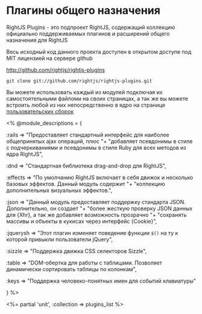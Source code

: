 # Плагины общего назначения

RightJS Plugins - это подпроект RightJS, содержащий коллекцию официально поддерживаемых
плагинов и расширений общего назначения для RightJS

Весь исходный код данного проекта доступен в открытом доступе под MIT лицензией на
сервере github

<http://github.com/rightjs/rightjs-plugins>

`git clone git://github.com/rightjs/rightjs-plugins.git`

Вы можете использовать каждый из модулей подключая их самостоятельными файломи на своих
страницах, а так же вы можете встроить любой из них непосредственно в ядро на странице
[пользовательских сборок](<%= builds_path %>)

<%
@module_descriptions = {

  :rails    => "Предоставляет стандартный интерфейс для наиболее общепринятых ajax операций, плюс "+
               "добавляет псевдонимы в стиле с подчеркиваниями и псевдонимы в стиле Ruby для всех методов из ядра RightJS",

  :dnd      => "Стандартная библиотека drag-and-drop для RightJS",

  :effects  => "По умолчанию RightJS включает в себя движок и несколько базовых эффектов. Данный модуль содержит "+
                "коллекцию дополнительных визуальных эффектов.",

  :json     => "Данный модуль предоставляет поддержку стандарта JSON. Дополнительно, он создает "+
               "более жесткую проверку JSON данных для {Xhr}, а так же добавляет возможность прозрачно "+
               "сохранять массивы и объекты в кукисах через интерфейс {Cookie}",

  :jquerysh => "Этот плагин изменяет поведение функции `$()` на ту к которой привыкли пользователи jQuery",

  :sizzle   => "Поддержка движка CSS селекторов Sizzle",

  :table    => "DOM-обертка для работы с таблицами. Позволяет динамически сортировать таблицы по колонкам",

  :keys     => "Поддержка человеко-понятных имен для событий клавиатуры"

}
%>

<%= partial 'unit', :collection => plugins_list %>
